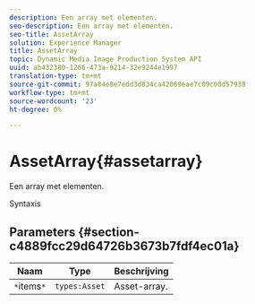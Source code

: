 ```yaml
---
description: Een array met elementen.
seo-description: Een array met elementen.
seo-title: AssetArray
solution: Experience Manager
title: AssetArray
topic: Dynamic Media Image Production System API
uuid: ab432380-1266-473a-9214-32e9244e1997
translation-type: tm+mt
source-git-commit: 97a84e8e7edd3d834ca42069eae7c09c00d57938
workflow-type: tm+mt
source-wordcount: '23'
ht-degree: 0%

---
```



# AssetArray{#assetarray}

Een array met elementen.

Syntaxis

## Parameters {#section-c4889fcc29d64726b3673b7fdf4ec01a}

| Naam | Type | Beschrijving |
|---|---|---|
| `*`items`*` | `types:Asset` | Asset-array. |

